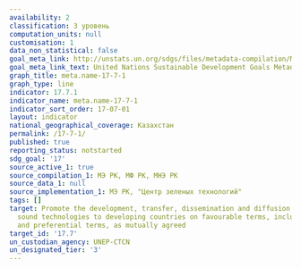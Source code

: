 ```yaml
---
availability: 2
classification: 3 уровень
computation_units: null
customisation: 1
data_non_statistical: false
goal_meta_link: http://unstats.un.org/sdgs/files/metadata-compilation/Metadata-Goal-17.pdf
goal_meta_link_text: United Nations Sustainable Development Goals Metadata (pdf 468kB)
graph_title: meta.name-17-7-1
graph_type: line
indicator: 17.7.1
indicator_name: meta.name-17-7-1
indicator_sort_order: 17-07-01
layout: indicator
national_geographical_coverage: Казахстан
permalink: /17-7-1/
published: true
reporting_status: notstarted
sdg_goal: '17'
source_active_1: true
source_compilation_1: МЭ РК, МФ РК, МНЭ РК
source_data_1: null
source_implementation_1: МЭ РК, "Центр зеленых технологий"
tags: []
target: Promote the development, transfer, dissemination and diffusion of environmentally
  sound technologies to developing countries on favourable terms, including on concessional
  and preferential terms, as mutually agreed
target_id: '17.7'
un_custodian_agency: UNEP-CTCN
un_designated_tier: '3'
---
```

